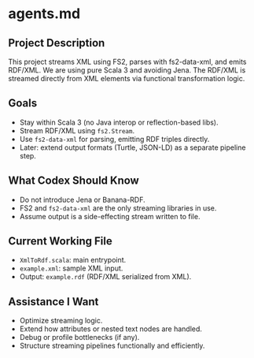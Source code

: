 # agents.md

## Project Description

This project streams XML using FS2, parses with fs2-data-xml, and emits RDF/XML. We are using pure Scala 3 and avoiding Jena. The RDF/XML is streamed directly from XML elements via functional transformation logic.

## Goals

- Stay within Scala 3 (no Java interop or reflection-based libs).
- Stream RDF/XML using `fs2.Stream`.
- Use `fs2-data-xml` for parsing, emitting RDF triples directly.
- Later: extend output formats (Turtle, JSON-LD) as a separate pipeline step.

## What Codex Should Know

- Do not introduce Jena or Banana-RDF.
- FS2 and `fs2-data-xml` are the only streaming libraries in use.
- Assume output is a side-effecting stream written to file.

## Current Working File

- `XmlToRdf.scala`: main entrypoint.
- `example.xml`: sample XML input.
- Output: `example.rdf` (RDF/XML serialized from XML).

## Assistance I Want

- Optimize streaming logic.
- Extend how attributes or nested text nodes are handled.
- Debug or profile bottlenecks (if any).
- Structure streaming pipelines functionally and efficiently.
